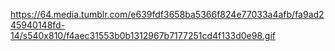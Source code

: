 https://64.media.tumblr.com/e639fdf3658ba5366f824e77033a4afb/fa9ad245940148fd-14/s540x810/f4aec31553b0b1312967b7177251cd4f133d0e98.gif
